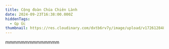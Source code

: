 ```yaml
---
title: Cộng đoàn Chúa Chiên Lành
date: 2024-09-23T16:38:00.000Z
hiddenTags:
  - Gp Úc
thumbnail: https://res.cloudinary.com/dxtb6rv7y/image/upload/v1726128483/Uc_1_jobgg8.jpg
---
```

mmmmmmmmmmmmmm
